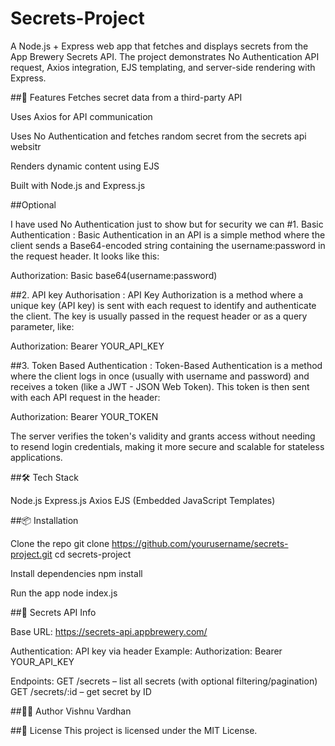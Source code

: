 # Secrets-Project

A Node.js + Express web app that fetches and displays secrets from the App Brewery Secrets API. The project demonstrates No Authentication API request, Axios integration, EJS templating, and server-side rendering with Express.

##🚀 Features
Fetches secret data from a third-party API

Uses Axios for API communication

Uses No Authentication and fetches random secret from the secrets api websitr

Renders dynamic content using EJS

Built with Node.js and Express.js

##Optional

I have used No Authentication just to show but for security we can
#1. Basic Authentication :
Basic Authentication in an API is a simple method where the client sends a Base64-encoded string containing the username:password in the request header. It looks like this:

Authorization: Basic base64(username:password)

##2. API key Authorisation :
API Key Authorization is a method where a unique key (API key) is sent with each request to identify and authenticate the client. The key is usually passed in the request header or as a query parameter, like:

Authorization: Bearer YOUR_API_KEY

##3. Token Based Authentication :
Token-Based Authentication is a method where the client logs in once (usually with username and password) and receives a token (like a JWT - JSON Web Token). This token is then sent with each API request in the header:

Authorization: Bearer YOUR_TOKEN

The server verifies the token's validity and grants access without needing to resend login credentials, making it more secure and scalable for stateless applications.

##🛠️ Tech Stack

Node.js
Express.js
Axios
EJS (Embedded JavaScript Templates)

##📦 Installation

Clone the repo
git clone https://github.com/yourusername/secrets-project.git
cd secrets-project

Install dependencies
npm install

 Run the app
node index.js

##🔐 Secrets API Info

Base URL: https://secrets-api.appbrewery.com/

Authentication: API key via header
Example:
Authorization: Bearer YOUR_API_KEY

Endpoints:
GET /secrets – list all secrets (with optional filtering/pagination)
GET /secrets/:id – get secret by ID

##🧑‍💻 Author
Vishnu Vardhan

##📝 License
This project is licensed under the MIT License.
